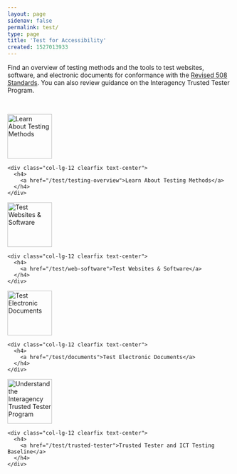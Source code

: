 ```yaml
---
layout: page
sidenav: false
permalink: test/
type: page
title: 'Test for Accessibility'
created: 1527013933
---
```


Find an overview of testing methods and the tools to test websites, software, and electronic documents for conformance with the [Revised 508 Standards][1]. You can also review guidance on the Interagency Trusted Tester Program.

&nbsp;

<div class="row nopadding">
  <div class="col-lg-3">
    <div class="col-lg-12 clearfix text-center">
      <a href="/test/testing-overview"><img alt="Learn About Testing Methods" src="/sites/all/themes/508retheme/images/icons/test-white.png" style="width:100px;" title="Learn About Testing Methods" /></a>
    </div>
    
    <div class="col-lg-12 clearfix text-center">
      <h4>
        <a href="/test/testing-overview">Learn About Testing Methods</a>
      </h4>
    </div>
  </div>
  
  <div class="col-lg-3">
    <div class="col-lg-12 clearfix text-center">
      <a href="/test/web-software"><img alt="Test Websites & Software" src="/sites/all/themes/508retheme/images/icons/test-white.png" style="width:100px;" title="Test Websites & Software" /></a>
    </div>
    
    <div class="col-lg-12 clearfix text-center">
      <h4>
        <a href="/test/web-software">Test Websites & Software</a>
      </h4>
    </div>
  </div>
  
  <div class="col-lg-3">
    <div class="col-lg-12 clearfix text-center">
      <a href="/test/documents"><img alt="Test Electronic Documents" src="/sites/all/themes/508retheme/images/icons/test-white.png" style="width:100px;" title="Test Electronic Documents" /></a>
    </div>
    
    <div class="col-lg-12 clearfix text-center">
      <h4>
        <a href="/test/documents">Test Electronic Documents</a>
      </h4>
    </div>
  </div>
  
  <div class="col-lg-3">
    <div class="col-lg-12 clearfix text-center">
      <a href="/test/trusted-tester"><img alt="Understand the Interagency Trusted Tester Program" src="/sites/all/themes/508retheme/images/icons/test-white.png" style="width:100px;" title="Understand the Interagency Trusted Tester Program" /></a>
    </div>
    
    <div class="col-lg-12 clearfix text-center">
      <h4>
        <a href="/test/trusted-tester">Trusted Tester and ICT Testing Baseline</a>
      </h4>
    </div>
  </div>
</div>

&nbsp;

 [1]: https://www.access-board.gov/guidelines-and-standards/communications-and-it/about-the-ict-refresh/final-rule/text-of-the-standards-and-guidelines